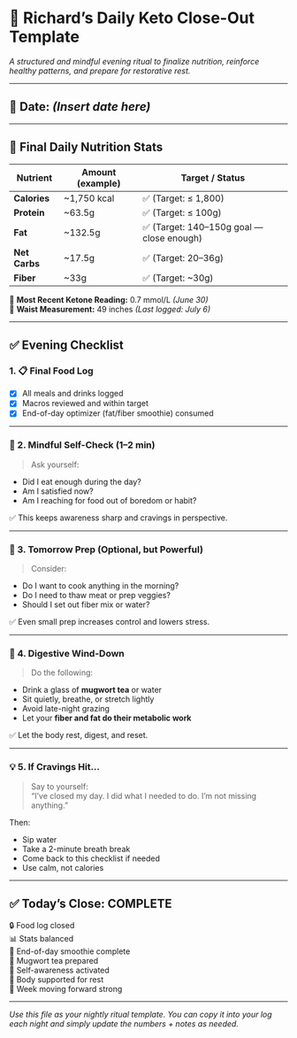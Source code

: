 # 🌙 Richard’s Daily Keto Close-Out Template  
*A structured and mindful evening ritual to finalize nutrition, reinforce healthy patterns, and prepare for restorative rest.*

---

## 📅 Date: *(Insert date here)*

---

## 🧾 Final Daily Nutrition Stats

| Nutrient       | Amount (example) | Target / Status         |
|----------------|------------------|--------------------------|
| **Calories**   | ~1,750 kcal       | ✅ (Target: ≤ 1,800)  
| **Protein**    | ~63.5g            | ✅ (Target: ≤ 100g)  
| **Fat**        | ~132.5g           | ✅ (Target: 140–150g goal — close enough)  
| **Net Carbs**  | ~17.5g            | ✅ (Target: 20–36g)  
| **Fiber**      | ~33g              | ✅ (Target: ~30g)

🧠 **Most Recent Ketone Reading:** 0.7 mmol/L *(June 30)*  
📏 **Waist Measurement:** 49 inches *(Last logged: July 6)*

---

## ✅ Evening Checklist

### 1. 📋 Final Food Log  
- [x] All meals and drinks logged  
- [x] Macros reviewed and within target  
- [x] End-of-day optimizer (fat/fiber smoothie) consumed  

---

### 🧠 2. Mindful Self-Check (1–2 min)

> Ask yourself:  
- Did I eat enough during the day?  
- Am I satisfied now?  
- Am I reaching for food out of boredom or habit?

✅ This keeps awareness sharp and cravings in perspective.

---

### 📝 3. Tomorrow Prep (Optional, but Powerful)

> Consider:  
- Do I want to cook anything in the morning?  
- Do I need to thaw meat or prep veggies?  
- Should I set out fiber mix or water?

✅ Even small prep increases control and lowers stress.

---

### 🧘 4. Digestive Wind-Down

> Do the following:  
- Drink a glass of **mugwort tea** or water  
- Sit quietly, breathe, or stretch lightly  
- Avoid late-night grazing  
- Let your **fiber and fat do their metabolic work**

✅ Let the body rest, digest, and reset.

---

### 💡 5. If Cravings Hit…

> Say to yourself:  
> “I’ve closed my day. I did what I needed to do. I’m not missing anything.”

Then:  
- Sip water  
- Take a 2-minute breath break  
- Come back to this checklist if needed  
- Use calm, not calories

---

## ✅ Today’s Close: **COMPLETE**

🔒 Food log closed  
📊 Stats balanced  
🥥 End-of-day smoothie complete  
🌿 Mugwort tea prepared  
🧠 Self-awareness activated  
🧘 Body supported for rest  
💪 Week moving forward strong

---

*Use this file as your nightly ritual template. You can copy it into your log each night and simply update the numbers + notes as needed.*
